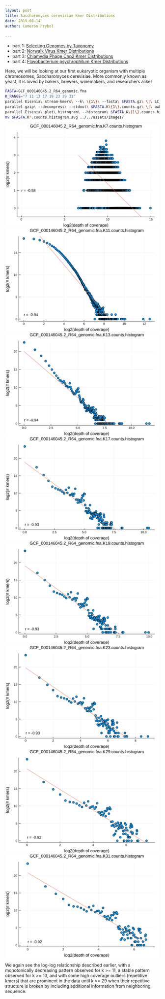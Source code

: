 ```yaml
---
layout: post  
title: Saccharomyces cerevisiae Kmer Distributions  
date: 2019-08-14  
author: Cameron Prybol  

---
```


- part 1: [Selecting Genomes by Taxonomy](/selecting-genomes-by-taxonomy.html)
- part 2: [Norwalk Virus Kmer Distributions](/norwalk-virus-kmer-distributions.html)
- part 3: [Chlamydia Phage Chp2 Kmer Distributions](/chlamydia-phage-chp2-kmer-distributions.html)
- part 4: [Flavobacterium psychrophilum Kmer Distributions](/flavobacterium-psychrophilum-kmer-distributions.html)

Here, we will be looking at our first eukaryotic organism with multiple chromosomes, Saccharomyces cerevisiae. More commonly known as yeast, it is loved by bakers, brewers, winemakers, and researchers alike!

```bash
FASTA=GCF_000146045.2_R64_genomic.fna
K_RANGE="7 11 13 17 19 23 29 31"
parallel Eisenia\ stream-kmers\ --k\ \{1\}\ --fasta\ $FASTA.gz\ \|\ LC_ALL=C\ sort\ --temporary-directory\ \.\ --compress-program\ gzip \|\ uniq\ --count\ \| gzip\ \>\ $FASTA.K\{1\}.counts.gz ::: $K_RANGE
parallel gzip\ --decompress\ --stdout\ $FASTA.K\{1\}.counts.gz\ \|\ awk\ \'\{print\ \$1\}\'\ \|\ LC_ALL=C\ sort\ --numeric\ \|\ uniq\ --count\ \>\ $FASTA.K\{1\}.counts.histogram ::: $K_RANGE
parallel Eisenia\ plot\ histogram\ --histogram\ $FASTA.K\{1\}.counts.histogram ::: $K_RANGE
mv $FASTA.K*.counts.histogram.svg ../../assets/images/
```

![](../assets/images/GCF_000146045.2_R64_genomic.fna.K7.counts.histogram.svg)
![](../assets/images/GCF_000146045.2_R64_genomic.fna.K11.counts.histogram.svg)
![](../assets/images/GCF_000146045.2_R64_genomic.fna.K13.counts.histogram.svg)
![](../assets/images/GCF_000146045.2_R64_genomic.fna.K17.counts.histogram.svg)
![](../assets/images/GCF_000146045.2_R64_genomic.fna.K19.counts.histogram.svg)
![](../assets/images/GCF_000146045.2_R64_genomic.fna.K23.counts.histogram.svg)
![](../assets/images/GCF_000146045.2_R64_genomic.fna.K29.counts.histogram.svg)
![](../assets/images/GCF_000146045.2_R64_genomic.fna.K31.counts.histogram.svg)

We again see the log-log relationship described earlier, with a monotonically decreasing pattern observed for k >= 11, a stable pattern observed for k >= 13, and with some high coverage outliers (repetitive kmers) that are prominent in the data until k >= 29 when their repetitive structure is broken by including additional information from neighboring sequence.
